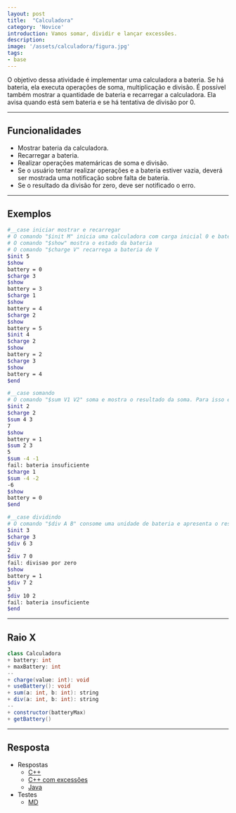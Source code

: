 ```yaml
---
layout: post
title:  "Calculadora"
category: 'Novice' 
introduction: Vamos somar, dividir e lançar excessões.
description:
image: '/assets/calculadora/figura.jpg'
tags:
- base
---
```


O objetivo dessa atividade é implementar uma calculadora a bateria. Se há bateria, ela executa operações de soma, multiplicação e divisão. É possível também mostrar a quantidade de bateria e recarregar a calculadora. Ela avisa quando está sem bateria e se há tentativa de divisão por 0.


---
## Funcionalidades

- Mostrar bateria da calculadora.
- Recarregar a bateria.
- Realizar operações matemáricas de soma e divisão.
- Se o usuário tentar realizar operações e a bateria estiver vazia, deverá ser mostrada uma notificação sobre falta de bateria.
- Se o resultado da divisão for zero, deve ser notificado o erro.

---
## Exemplos

```bash
#__case iniciar mostrar e recarregar
# O comando "$init M" inicia uma calculadora com carga inicial 0 e bateria máxima M.
# O comando "$show" mostra o estado da bateria
# O comando "$charge V" recarrega a bateria de V
$init 5
$show
battery = 0
$charge 3
$show
battery = 3
$charge 1
$show
battery = 4
$charge 2
$show
battery = 5
$init 4
$charge 2
$show
battery = 2
$charge 3
$show
battery = 4
$end
```

```bash
#__case somando
# O comando "$sum V1 V2" soma e mostra o resultado da soma. Para isso ele precisa gastar uma unidade de bateria. Caso não exista bateria suficiente informe.
$init 2
$charge 2
$sum 4 3
7
$show
battery = 1
$sum 2 3
5
$sum -4 -1
fail: bateria insuficiente
$charge 1
$sum -4 -2
-6
$show
battery = 0
$end
```

```bash
#__case dividindo
# O comando "$div A B" consome uma unidade de bateria e apresenta o resultado da divisão inteira entre os números inteiros A e B. Se B for 0 ou não houver bateria, informe os erros. Tentar dividir por 0 consome uma unidade de bateria.
$init 3
$charge 3
$div 6 3
2
$div 7 0
fail: divisao por zero
$show
battery = 1
$div 7 2
3
$div 10 2
fail: bateria insuficiente
$end
```

---
## Raio X

```java
class Calculadora  
+ battery: int
+ maxBattery: int
--
+ charge(value: int): void
+ useBattery(): void
+ sum(a: int, b: int): string
+ div(a: int, b: int): string
--
+ constructor(batteryMax)
+ getBattery()
```

---

## Resposta

- Respostas
    - [C++](https://qxcodepoo.github.io/assets/calculadora/solver.cpp)
    - [C++ com excessões](https://qxcodepoo.github.io/assets/calculadora/solver_ex.cpp)
    - [Java](https://qxcodepoo.github.io/assets/calculadora/Controller.java)
- Testes
    - [MD](https://qxcodepoo.github.io/assets/calculadora/t.md)
    